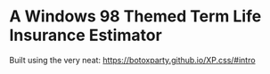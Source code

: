 # A Windows 98 Themed Term Life Insurance Estimator

Built using the very neat:
https://botoxparty.github.io/XP.css/#intro
